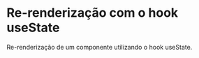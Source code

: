 # Re-renderização com o hook useState

Re-renderização de um componente utilizando o hook useState.
